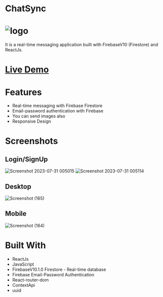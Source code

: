 # ChatSync
# ![logo](https://github.com/amartya324/ChatSync/assets/77157125/4171dfcc-a4d1-49b9-9bd4-93a2d00f5b86) 
It is a real-time messaging application built with FirebaseV10 (Firestore) and ReactJs.
# [Live Demo](https://chatsync.netlify.app/)
# Features
* Real-time messaging with Firebase Firestore
* Email-password authentication with Firebase
* You can send images also
* Responsive Design
# Screenshots
## Login/SignUp
![Screenshot 2023-07-31 005015](https://github.com/amartya324/ChatSync/assets/77157125/e1a77a84-e6aa-4d46-90f4-10047ce7aff3)
![Screenshot 2023-07-31 005114](https://github.com/amartya324/ChatSync/assets/77157125/07e70ccf-61c7-4fa3-ac8f-23bef9b588cd)
## Desktop
![Screenshot (165)](https://github.com/amartya324/ChatSync/assets/77157125/b484dc3a-3c43-4d5a-ae0e-0d8105b9843e)
## Mobile
![Screenshot (164)](https://github.com/amartya324/ChatSync/assets/77157125/cc9b2c5d-536f-48b1-bdf8-cddbae647494)

# Built With
* ReactJs
* JavaScript
* FirebaseV10.1.0 Firestore - Real-time database
* Firebase Email-Password Authentication
* React-router-dom
* ContextApi
* uuid
